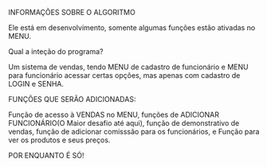 INFORMAÇÕES SOBRE O ALGORITMO

Ele está em desenvolvimento, somente algumas funções estão ativadas no MENU.

Qual a inteção do programa?

Um sistema de vendas, tendo MENU de cadastro de funcionário e MENU para funcionário acessar certas opções, mas apenas com cadastro de LOGIN e SENHA.

FUNÇÕES QUE SERÃO ADICIONADAS:

Função de acesso à VENDAS no MENU, funções de ADICIONAR FUNCIONÁRIO(O Maior desafio até aqui), função de demonstrativo de vendas, função de adicionar comisssão para os funcionários,
e Função para ver os produtos e seus preços.


POR ENQUANTO É SÓ!
